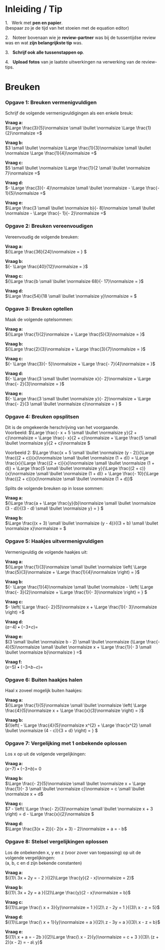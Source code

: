 # Inleiding / Tip

1.&nbsp;&nbsp;  Werk met **pen en papier**.  
    (bespaar zo je de tijd van het stoeien met de equation editor)

2.&nbsp;&nbsp;  Noteer bovenaan wie je **review-partner** was bij de tussentijdse review was en wat **zijn belangrijkste tip** was.

3.&nbsp;&nbsp;  **Schrijf ook alle tussenstappen op**.

4.&nbsp;&nbsp;  **Upload** **fotos** van je laatste uitwerkingen na verwerking van de review-tips.

# Breuken

### Opgave 1: Breuken vermenigvuldigen

Schrijf de volgende vermenigvuldigingen als een enkele breuk:

**Vraag a:**  
$\Large \frac{3}{5}\normalsize  \small \bullet \normalsize \Large \frac{1}{2}\normalsize  =$

**Vraag b:**  
$3 \small \bullet \normalsize \Large \frac{1}{3}\normalsize  \small \bullet \normalsize \Large \frac{1}{4}\normalsize  =$

**Vraag c:**  
$5 \small \bullet \normalsize \Large \frac{1}{2 \small \bullet \normalsize 7}\normalsize  =$

**Vraag d:**  
$- \Large \frac{3}{- 4}\normalsize  \small \bullet \normalsize - \Large \frac{- 1}{5}\normalsize  =$

**Vraag e:**  
$\Large \frac{3 \small \bullet \normalsize b}{- 8}\normalsize  \small \bullet \normalsize - \Large \frac{- 1}{- 2}\normalsize  =$

### Opgave 2: Breuken vereenvoudigen

Vereenvoudig de volgende breuken:

**Vraag a:**    
${\Large \frac{36}{24}\normalsize  = 
}
$   

**Vraag b:**   
${- \Large \frac{40}{12}\normalsize  = 
}$

**Vraag c:**    
${\Large \frac{b \small \bullet \normalsize 68}{- 17}\normalsize  = 
}$   

**Vraag d:**   
$\Large \frac{54}{18 \small \bullet \normalsize y}\normalsize  = 
$

### Opgave 3: Breuken optellen

Maak de volgende optelsommen:

**Vraag a:**   
${\Large \frac{1}{2}\normalsize  + \Large \frac{5}{3}\normalsize  = 
}$

**Vraag b:**   
${\Large \frac{2}{3}\normalsize  + \Large \frac{3}{7}\normalsize  = 
}$

**Vraag c:**   
${- \Large \frac{3}{- 5}\normalsize  + \Large \frac{- 7}{4}\normalsize  = 
}$

**Vraag d:**   
${- \Large \frac{3 \small \bullet \normalsize x}{- 2}\normalsize  + \Large \frac{- 2}{3}\normalsize  = 
}$

**Vraag e:**   
${- \Large \frac{3 \small \bullet \normalsize y}{- 2}\normalsize  + \Large \frac{- 2}{3 \small \bullet \normalsize c}\normalsize  = 
}
$ 

### Opgave 4: Breuken opsplitsen

Dit is de omgekeerde herschrijving van het voorgaande.  
Voorbeeld:
$\Large \frac{- x + 5 \small \bullet \normalsize y}{2 + c}\normalsize  = \Large \frac{- x}{2 + c}\normalsize  + \Large \frac{5 \small \bullet \normalsize y}{2 + c}\normalsize $

Voorbeeld 2:
$\Large \frac{x + 5 \small \bullet \normalsize (y - 2)}{\Large \frac{(2 + c)}{x}\normalsize  \small \bullet \normalsize (1 + d)} = \Large \frac{x}{\Large \frac{(2 + c)}{x}\normalsize  \small \bullet \normalsize (1 + d)} + \Large \frac{5 \small \bullet \normalsize y}{\Large \frac{(2 + c)}{x}\normalsize  \small \bullet \normalsize (1 + d)} + \Large \frac{- 10}{\Large \frac{(2 + c)}{x}\normalsize  \small \bullet \normalsize (1 + d)}$

Splits de volgende breuken op in losse sommen:

**Vraag a:**   
${\Large \frac{a + \Large \frac{y}{b}\normalsize  \small \bullet \normalsize (3 - d)}{(3 - d) \small \bullet \normalsize y} = 
}
$  

**Vraag b:**   
$\Large \frac{(x + 3) \small \bullet \normalsize (y - 4)}{(3 + b) \small \bullet \normalsize x}\normalsize  = 
$

### Opgave 5: Haakjes uitvermenigvuldigen

Vermenigvuldig de volgende haakjes uit:

**Vraag a:**   
${\Large \frac{1}{3}\normalsize  \small \bullet \normalsize \left( \Large \frac{5}{3}\normalsize  + \Large \frac{1}{4}\normalsize  \right) = 
}$

**Vraag b:**   
${- \Large \frac{1}{4}\normalsize  \small \bullet \normalsize - \left( \Large \frac{- 3}{2}\normalsize  + \Large \frac{1}{- 3}\normalsize  \right) = 
}
$

**Vraag c:**   
$- \left( \Large \frac{- 2}{5}\normalsize x + \Large \frac{1}{- 3}\normalsize  \right) =$

**Vraag d:**   
(*a*−4) • (−3+*c*)=

**Vraag e:**   
$(3 \small \bullet \normalsize b - 2) \small \bullet \normalsize (\Large \frac{- 4}{5}\normalsize  \small \bullet \normalsize x + \Large \frac{1}{- 3 \small \bullet \normalsize b}\normalsize ) =$

**Vraag f:**   
(*x*−5) • (−3+*b*−*c*)=

### Opgave 6: Buiten haakjes halen

Haal x zoveel mogelijk buiten haakjes:

**Vraag a:**   
${\Large \frac{1}{5}\normalsize  \small \bullet \normalsize \left( \Large \frac{4}{5}\normalsize x + \Large \frac{x}{3}\normalsize  \right) = 
}$

**Vraag b:**   
${\left( - \Large \frac{4}{5}\normalsize x^{2} + \Large \frac{x^{2} \small \bullet \normalsize (4 - c)}{3 + d} \right) = 
}
$

### Opgave 7: Vergelijking met 1 onbekende oplossen

Los x op uit de volgende vergelijkingen:

**Vraag a:**   
(*x*−7) • (−3+*b*)= 0

**Vraag b:**   
$\Large \frac{- 2}{5}\normalsize  \small \bullet \normalsize x + \Large \frac{1}{- 3 \small \bullet \normalsize c}\normalsize  = c \small \bullet \normalsize x + d$

**Vraag c:**   
$7 - \left( \Large \frac{- 2}{3}\normalsize  \small \bullet \normalsize x + 3 \right) = d - \Large \frac{x}{2}\normalsize $

**Vraag d:**   
$\Large \frac{3(x + 2)}{- 2(x + 3) - 2}\normalsize  + a = - b$

### Opgave 8: Stelsel vergelijkingen oplossen

Los de onbekenden x, y en z (voor zover van toepassing) op uit de
volgende vergelijkingen:  
(a, b, c en d zijn bekende constanten)

**Vraag a:**   
${(1)\ 3x + 2y = - 2
}{(2)\Large \frac{y}{2 - x}\normalsize  = 2}$

**Vraag b:**   
${(1)\ 3x + 2y = a
}{(2)\Large \frac{y}{2 - x}\normalsize  = b}$

**Vraag c:**   
${(1)\Large \frac{\ x + 3}{y}\normalsize  = 1
}{(2)\ z - 2y = 1
}{(3)\ x - z = 5}$

**Vraag d:**   
${(1)\Large \frac{\ x + 1}{y}\normalsize  = a
}{(2)\ z - 3y = a
}{(3)\ x - z = b}$

**Vraag e:**   
${(1)\ x + a = - 2b
}{(2)\Large \frac{\ x - 2}{y}\normalsize  = c + 3
}{(3)\ (z + 2)(x - 2) = - a\ y}$

